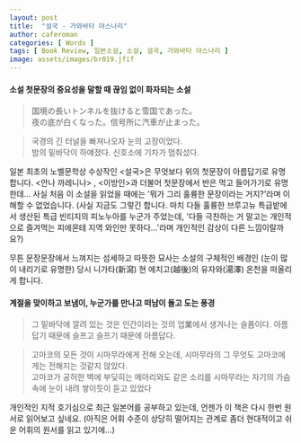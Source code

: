 ```yaml
---
layout: post
title:  "설국 - 가와바타 야스나리"
author: caferoman
categories: [ Words ]
tags: [ Book Review, 일본소설, 소설, 설국, 가와바타 야스나리 ]
image: assets/images/br019.jfif
---
```

#### 소설 첫문장의 중요성을 말할 때 끊임 없이 화자되는 소설

> 国境の長いトンネルを抜けると雪国であった。  
夜の底が白くなった。信号所に汽車が止まった。

> 국경의 긴 터널을 빠져나오자 눈의 고장이었다.   
밤의 밑바닥이 하얘졌다. 신호소에 기차가 멈춰섰다.

일본 최초의 노벨문학상 수상작인 <설국>은 무엇보다 위의 첫문장이 아름답기로 유명합니다.
<안나 까레니나> , <이방인>과 더불어 첫문장에서 반은 먹고 들어가기로 유명한데... 사실 처음 이 소설을 읽었을 때에는 '뭐가 그리 훌륭한 문장이라는 거지?'라며 이해할 수 없었습니다.
(사실 지금도 그렇긴 합니다. 마치 다들 훌륭한 브루고뉴 특급밭에서 생산된 특급 빈티지의 피노누아를 누군가 주었는데, '다들 극찬하는 거 말고는 개인적으로 즐겨먹는 피에몬테 지역 와인만 못하다...'라며 개인적인 감상이 다른 느낌이랄까요?)

무튼 문장문장에서 느껴지는 섬세하고 따뜻한 묘사는 소설의 구체적인 배경인 (눈이 많이 내리기로 유명한) 당시 니가타(新瀉) 현 에치고(越後)의 유자와(湯澤) 온천을 떠올리게 합니다.

#### 계절을 맞이하고 보냄이, 누군가를 만나고 떠남이 돌고 도는 풍경

> 그 밑바닥에 깔려 있는 것은 인간이라는 것의 업業에서 생겨나는 슬픔이다. 아름답기 때문에 슬프고 슬프기 때문에 아름답다.

> 고마코의 모든 것이 시마무라에게 전해 오는데, 시마무라의 그 무엇도 고마코에게는 전해지는 것같지 않았다.   
고마코가 공허한 벽에 부딪히는 메아리와도 같은 소리를 시마무라는 자기의 가슴 속에 눈이 내려 쌓이듯이 듣고 있었다

개인적인 지적 호기심으로 최근 일본어를 공부하고 있는데, 언젠가 이 책은 다시 한번 원서로 읽어보고 싶네요.
(아직은 어휘 수준이 상당히 떨어지는 관계로 좀더 현대적이고 쉬운 어휘의 원서를 읽고 있기에...)
